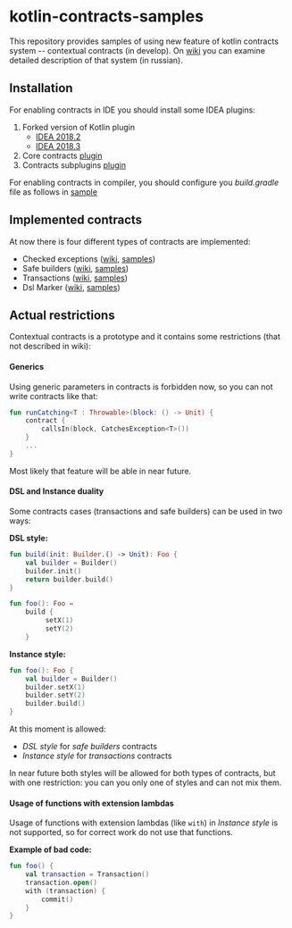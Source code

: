 # kotlin-contracts-samples

This repository provides samples of using new feature of kotlin contracts system -- contextual contracts (in develop). On [wiki](https://github.com/demiurg906/kotlin-contracts-samples/wiki) you can examine detailed description of that system (in russian).

## Installation

For enabling contracts in IDE you should install some IDEA plugins:
1. Forked version of Kotlin plugin
    - [IDEA 2018.2](https://teamcity.jetbrains.com/repository/download/Kotlin_dev_CompilerAllPlugins/1818249:id/kotlin-plugin-1.3.30-dev-162-IJ2018.2-1.zip)
    - [IDEA 2018.3](https://teamcity.jetbrains.com/repository/download/Kotlin_dev_CompilerAllPlugins/1818249:id/kotlin-plugin-1.3.30-dev-162-IJ2018.3-1.zip)
2. Core contracts [plugin](https://teamcity.jetbrains.com/repository/download/Kotlin_dev_CompilerAllPlugins/1818249:id/kotlin-compiler-1.3.30-dev-162.zip!/kotlinc/lib/kotlin-contracts-plugin.jar)
3. Contracts subplugins [plugin](https://teamcity.jetbrains.com/repository/download/Kotlin_dev_CompilerAllPlugins/1823733:id/kotlin-compiler-1.3.30-dev-162.zip!/kotlinc/lib/kotlin-contracts-compiler-subplugins.jar)

For enabling contracts in compiler, you should configure you _build.gradle_ file as follows in [sample](build.gradle)

## Implemented contracts

At now there is four different types of contracts are implemented:
- Checked exceptions ([wiki](https://github.com/demiurg906/kotlin/wiki/05.Implemented_cases#checked-exceptions), [samples](src/main/kotlin/samples/CheckedExceptions.kt))
- Safe builders ([wiki](https://github.com/demiurg906/kotlin/wiki/05.Implemented_cases#transactions), [samples](src/main/kotlin/samples/SafeBuilders.kt))
- Transactions ([wiki](https://github.com/demiurg906/kotlin/wiki/05.Implemented_cases#dsl-marker), [samples](src/main/kotlin/samples/Transactions.kt))
- Dsl Marker ([wiki](https://github.com/demiurg906/kotlin/wiki/05.Implemented_cases#safe-builders), [samples](src/main/kotlin/samples/DslMarker.kt))

## Actual restrictions

Contextual contracts is a prototype and it contains some restrictions (that not described in wiki):

#### Generics

Using generic parameters in contracts is forbidden now, so you can not write contracts like that:
```kotlin
fun runCatching<T : Throwable>(block: () -> Unit) {
    contract {
        callsIn(block, CatchesException<T>())
    }
    ...
}
```

Most likely that feature will be able in near future.

#### DSL and Instance duality

Some contracts cases (transactions and safe builders) can be used in two ways:

**DSL style:**
```kotlin
fun build(init: Builder.() -> Unit): Foo {
    val builder = Builder()
    builder.init()
    return builder.build()
}

fun foo(): Foo =
    build {
         setX(1)
         setY(2)
    }
```

**Instance style:**
```kotlin
fun foo(): Foo {
    val builder = Builder()
    builder.setX(1)
    builder.setY(2)
    builder.build()
}
```

At this moment is allowed:
- _DSL style_ for _safe builders_ contracts
- _Instance style_ for _transactions_ contracts

In near future both styles will be allowed for both types of contracts, but with one restriction: you can you only one of styles and can not mix them.

#### Usage of functions with extension lambdas

Usage of functions with extension lambdas (like `with`) in _Instance style_ is not supported, so for correct work do not use that functions.

**Example of bad code:**
```kotlin
fun foo() {
    val transaction = Transaction()
    transaction.open()
    with (transaction) {
        commit()
    }
}
```